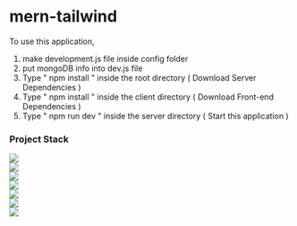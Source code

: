 # mern-tailwind

To use this application,

1. make development.js file inside config folder
2. put mongoDB info into dev.js file
3. Type  " npm install " inside the root directory  ( Download Server Dependencies )
4. Type " npm install " inside the client directory ( Download Front-end Dependencies )
5. Type " npm run dev " inside the server directory ( Start this application )

### Project Stack
<div><img src="https://img.shields.io/badge/Node.js-91C640?style=flat-square&logo=node.js&logoColor=white"/></div>
<div><img src="https://img.shields.io/badge/Express-000000?style=flat-square&logo=Express&logoColor=white"/></div>
<div><img src="https://img.shields.io/badge/React-61DAFB?style=flat-square&logo=React&logoColor=black"/></div>
<div><img src="https://img.shields.io/badge/Redux-764ABC?style=flat-square&logo=Redux&logoColor=white"/></div>
<div><img src="https://img.shields.io/badge/MongoDB-47A248?style=flat-square&logo=MongoDB&logoColor=white"/></div>
<div><img src="https://img.shields.io/badge/JSON Web Tokens-000000?style=flat-square&logo=JSON-Web-Tokens&logoColor=white"/></div>
<div><img src="https://img.shields.io/badge/Tailwind CSS-38B2AC?style=flat-square&logo=Tailwind-CSS&logoColor=white"/></div>